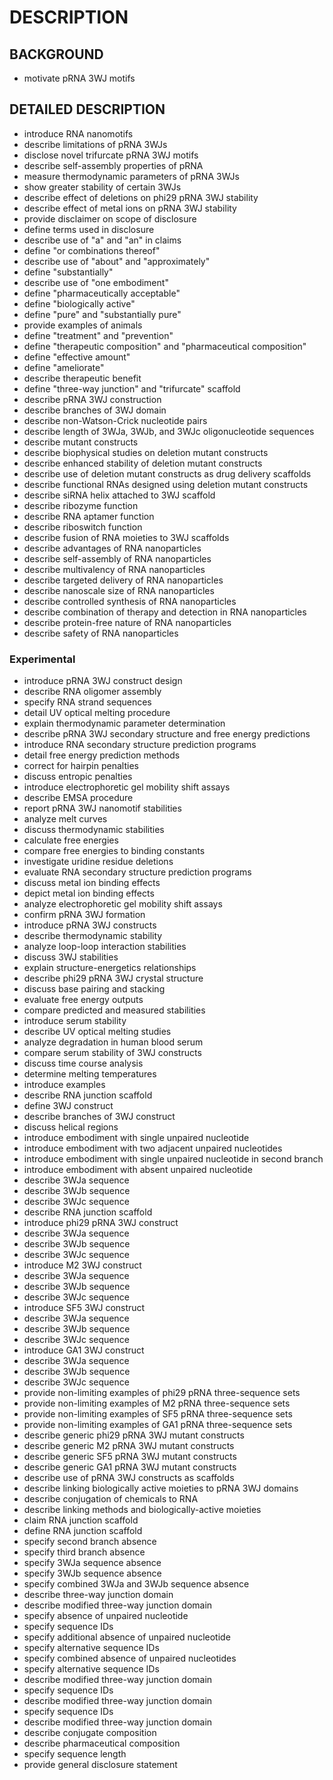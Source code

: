 # DESCRIPTION

## BACKGROUND

- motivate pRNA 3WJ motifs

## DETAILED DESCRIPTION

- introduce RNA nanomotifs
- describe limitations of pRNA 3WJs
- disclose novel trifurcate pRNA 3WJ motifs
- describe self-assembly properties of pRNA
- measure thermodynamic parameters of pRNA 3WJs
- show greater stability of certain 3WJs
- describe effect of deletions on phi29 pRNA 3WJ stability
- describe effect of metal ions on pRNA 3WJ stability
- provide disclaimer on scope of disclosure
- define terms used in disclosure
- describe use of "a" and "an" in claims
- define "or combinations thereof"
- describe use of "about" and "approximately"
- define "substantially"
- describe use of "one embodiment"
- define "pharmaceutically acceptable"
- define "biologically active"
- define "pure" and "substantially pure"
- provide examples of animals
- define "treatment" and "prevention"
- define "therapeutic composition" and "pharmaceutical composition"
- define "effective amount"
- define "ameliorate"
- describe therapeutic benefit
- define "three-way junction" and "trifurcate" scaffold
- describe pRNA 3WJ construction
- describe branches of 3WJ domain
- describe non-Watson-Crick nucleotide pairs
- describe length of 3WJa, 3WJb, and 3WJc oligonucleotide sequences
- describe mutant constructs
- describe biophysical studies on deletion mutant constructs
- describe enhanced stability of deletion mutant constructs
- describe use of deletion mutant constructs as drug delivery scaffolds
- describe functional RNAs designed using deletion mutant constructs
- describe siRNA helix attached to 3WJ scaffold
- describe ribozyme function
- describe RNA aptamer function
- describe riboswitch function
- describe fusion of RNA moieties to 3WJ scaffolds
- describe advantages of RNA nanoparticles
- describe self-assembly of RNA nanoparticles
- describe multivalency of RNA nanoparticles
- describe targeted delivery of RNA nanoparticles
- describe nanoscale size of RNA nanoparticles
- describe controlled synthesis of RNA nanoparticles
- describe combination of therapy and detection in RNA nanoparticles
- describe protein-free nature of RNA nanoparticles
- describe safety of RNA nanoparticles

### Experimental

- introduce pRNA 3WJ construct design
- describe RNA oligomer assembly
- specify RNA strand sequences
- detail UV optical melting procedure
- explain thermodynamic parameter determination
- describe pRNA 3WJ secondary structure and free energy predictions
- introduce RNA secondary structure prediction programs
- detail free energy prediction methods
- correct for hairpin penalties
- discuss entropic penalties
- introduce electrophoretic gel mobility shift assays
- describe EMSA procedure
- report pRNA 3WJ nanomotif stabilities
- analyze melt curves
- discuss thermodynamic stabilities
- calculate free energies
- compare free energies to binding constants
- investigate uridine residue deletions
- evaluate RNA secondary structure prediction programs
- discuss metal ion binding effects
- depict metal ion binding effects
- analyze electrophoretic gel mobility shift assays
- confirm pRNA 3WJ formation
- introduce pRNA 3WJ constructs
- describe thermodynamic stability
- analyze loop-loop interaction stabilities
- discuss 3WJ stabilities
- explain structure-energetics relationships
- describe phi29 pRNA 3WJ crystal structure
- discuss base pairing and stacking
- evaluate free energy outputs
- compare predicted and measured stabilities
- introduce serum stability
- describe UV optical melting studies
- analyze degradation in human blood serum
- compare serum stability of 3WJ constructs
- discuss time course analysis
- determine melting temperatures
- introduce examples
- describe RNA junction scaffold
- define 3WJ construct
- describe branches of 3WJ construct
- discuss helical regions
- introduce embodiment with single unpaired nucleotide
- introduce embodiment with two adjacent unpaired nucleotides
- introduce embodiment with single unpaired nucleotide in second branch
- introduce embodiment with absent unpaired nucleotide
- describe 3WJa sequence
- describe 3WJb sequence
- describe 3WJc sequence
- describe RNA junction scaffold
- introduce phi29 pRNA 3WJ construct
- describe 3WJa sequence
- describe 3WJb sequence
- describe 3WJc sequence
- introduce M2 3WJ construct
- describe 3WJa sequence
- describe 3WJb sequence
- describe 3WJc sequence
- introduce SF5 3WJ construct
- describe 3WJa sequence
- describe 3WJb sequence
- describe 3WJc sequence
- introduce GA1 3WJ construct
- describe 3WJa sequence
- describe 3WJb sequence
- describe 3WJc sequence
- provide non-limiting examples of phi29 pRNA three-sequence sets
- provide non-limiting examples of M2 pRNA three-sequence sets
- provide non-limiting examples of SF5 pRNA three-sequence sets
- provide non-limiting examples of GA1 pRNA three-sequence sets
- describe generic phi29 pRNA 3WJ mutant constructs
- describe generic M2 pRNA 3WJ mutant constructs
- describe generic SF5 pRNA 3WJ mutant constructs
- describe generic GA1 pRNA 3WJ mutant constructs
- describe use of pRNA 3WJ constructs as scaffolds
- describe linking biologically active moieties to pRNA 3WJ domains
- describe conjugation of chemicals to RNA
- describe linking methods and biologically-active moieties
- claim RNA junction scaffold
- define RNA junction scaffold
- specify second branch absence
- specify third branch absence
- specify 3WJa sequence absence
- specify 3WJb sequence absence
- specify combined 3WJa and 3WJb sequence absence
- describe three-way junction domain
- describe modified three-way junction domain
- specify absence of unpaired nucleotide
- specify sequence IDs
- specify additional absence of unpaired nucleotide
- specify alternative sequence IDs
- specify combined absence of unpaired nucleotides
- specify alternative sequence IDs
- describe modified three-way junction domain
- specify sequence IDs
- describe modified three-way junction domain
- specify sequence IDs
- describe modified three-way junction domain
- describe conjugate composition
- describe pharmaceutical composition
- specify sequence length
- provide general disclosure statement

